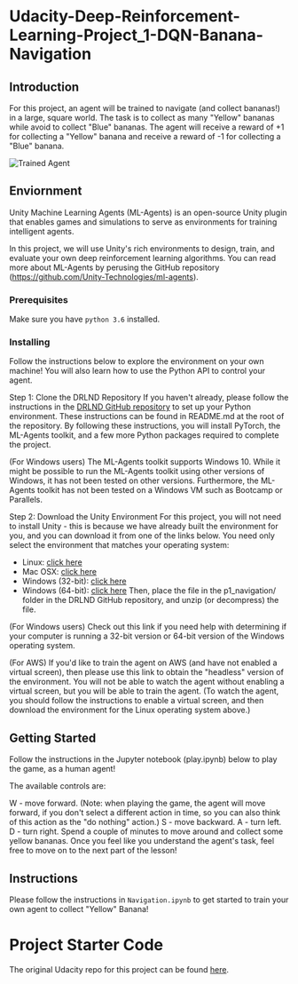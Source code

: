# Udacity-Deep-Reinforcement-Learning-Project_1-DQN-Banana-Navigation
[//]: # (Image References)

[image1]: https://user-images.githubusercontent.com/10624937/42135619-d90f2f28-7d12-11e8-8823-82b970a54d7e.gif "Trained Agent"

## Introduction

For this project, an agent will be trained to navigate (and collect bananas!) in a large, square world.  The task is to collect as many "Yellow" bananas while avoid to collect "Blue" bananas.  The agent will receive a reward of +1 for collecting a "Yellow" banana and receive a reward of -1 for collecting a "Blue" banana.

![Trained Agent][image1]

## Enviornment

Unity Machine Learning Agents (ML-Agents) is an open-source Unity plugin that enables games and simulations to serve as environments for training intelligent agents.

In this project, we will use Unity's rich environments to design, train, and evaluate your own deep reinforcement learning algorithms. You can read more about ML-Agents by perusing the GitHub repository (https://github.com/Unity-Technologies/ml-agents).

### Prerequisites
Make sure you have `python 3.6` installed.

### Installing
Follow the instructions below to explore the environment on your own machine! You will also learn how to use the Python API to control your agent.

Step 1: Clone the DRLND Repository
If you haven't already, please follow the instructions in the [DRLND GitHub repository](https://github.com/udacity/deep-reinforcement-learning#dependencies) to set up your Python environment. These instructions can be found in README.md at the root of the repository. By following these instructions, you will install PyTorch, the ML-Agents toolkit, and a few more Python packages required to complete the project.

(For Windows users) The ML-Agents toolkit supports Windows 10. While it might be possible to run the ML-Agents toolkit using other versions of Windows, it has not been tested on other versions. Furthermore, the ML-Agents toolkit has not been tested on a Windows VM such as Bootcamp or Parallels.

Step 2: Download the Unity Environment
For this project, you will not need to install Unity - this is because we have already built the environment for you, and you can download it from one of the links below. You need only select the environment that matches your operating system:

- Linux: [click here](https://s3-us-west-1.amazonaws.com/udacity-drlnd/P1/Banana/Banana_Linux.zip)
- Mac OSX: [click here](https://s3-us-west-1.amazonaws.com/udacity-drlnd/P1/Banana/Banana.app.zip)
- Windows (32-bit): [click here](https://s3-us-west-1.amazonaws.com/udacity-drlnd/P1/Banana/Banana_Windows_x86.zip)
- Windows (64-bit): [click here](https://s3-us-west-1.amazonaws.com/udacity-drlnd/P1/Banana/Banana_Windows_x86_64.zip)
Then, place the file in the p1_navigation/ folder in the DRLND GitHub repository, and unzip (or decompress) the file.

(For Windows users) Check out this link if you need help with determining if your computer is running a 32-bit version or 64-bit version of the Windows operating system.

(For AWS) If you'd like to train the agent on AWS (and have not enabled a virtual screen), then please use this link to obtain the "headless" version of the environment. You will not be able to watch the agent without enabling a virtual screen, but you will be able to train the agent. (To watch the agent, you should follow the instructions to enable a virtual screen, and then download the environment for the Linux operating system above.)

## Getting Started
Follow the instructions in the Jupyter notebook (play.ipynb) below to play the game, as a human agent!

The available controls are:

W - move forward. (Note: when playing the game, the agent will move forward, if you don't select a different action in time, so you can also think of this action as the "do nothing" action.)
S - move backward.
A - turn left.
D - turn right.
Spend a couple of minutes to move around and collect some yellow bananas. Once you feel like you understand the agent's task, feel free to move on to the next part of the lesson!

## Instructions
Please follow the instructions in `Navigation.ipynb` to get started to train your own agent to collect "Yellow" Banana!

# Project Starter Code
The original Udacity repo for this project can be found [here](https://github.com/udacity/deep-reinforcement-learning/tree/master/p1_navigation).
